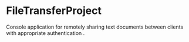 # FileTransferProject
Console application for remotely sharing text documents between clients with appropriate authentication .
